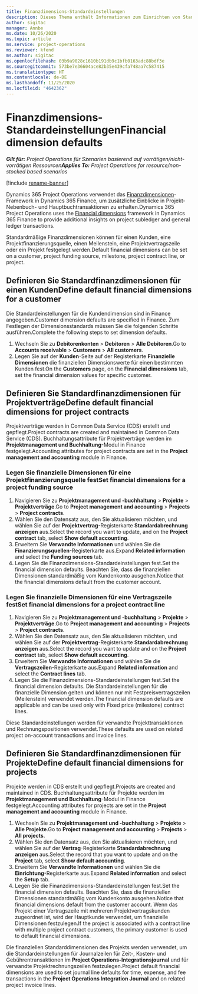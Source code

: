 ```yaml
---
title: Finanzdimensions-Standardeinstellungen
description: Dieses Thema enthält Informationen zum Einrichten von Standardeinstellungen für Finanzdimensionen.
author: sigitac
manager: Annbe
ms.date: 10/26/2020
ms.topic: article
ms.service: project-operations
ms.reviewer: kfend
ms.author: sigitac
ms.openlocfilehash: 03b9a9028c1610b191db9c1bfb0163adc88bdf3e
ms.sourcegitcommit: 573be7e36604ace82b35e439cfa748aa7c587415
ms.translationtype: HT
ms.contentlocale: de-DE
ms.lasthandoff: 11/25/2020
ms.locfileid: "4642362"
---
```

# <a name="financial-dimension-defaults"></a><span data-ttu-id="57318-103">Finanzdimensions-Standardeinstellungen</span><span class="sxs-lookup"><span data-stu-id="57318-103">Financial dimension defaults</span></span>

<span data-ttu-id="57318-104">_**Gilt für:** Project Operations für Szenarien basierend auf vorrätigen/nicht-vorrätigen Ressourcen_</span><span class="sxs-lookup"><span data-stu-id="57318-104">_**Applies To:** Project Operations for resource/non-stocked based scenarios_</span></span>

[!include [rename-banner](~/includes/cc-data-platform-banner.md)]

<span data-ttu-id="57318-105">Dynamics 365 Project Operations verwendet das [Finanzdimensionen](https://docs.microsoft.com/dynamics365/finance/general-ledger/financial-dimensions)-Framework in Dynamics 365 Finance, um zusätzliche Einblicke in Projekt-Nebenbuch- und Hauptbuchtransaktionen zu erhalten.</span><span class="sxs-lookup"><span data-stu-id="57318-105">Dynamics 365 Project Operations uses the [Financial dimensions](https://docs.microsoft.com/dynamics365/finance/general-ledger/financial-dimensions) framework in Dynamics 365 Finance to provide additional insights on project subledger and general ledger transactions.</span></span>

<span data-ttu-id="57318-106">Standardmäßige Finanzdimensionen können für einen Kunden, eine Projektfinanzierungsquelle, einen Meilenstein, eine Projektvertragszeile oder ein Projekt festgelegt werden.</span><span class="sxs-lookup"><span data-stu-id="57318-106">Default financial dimensions can be set on a customer, project funding source, milestone, project contract line, or project.</span></span>

## <a name="define-default-financial-dimensions-for-a-customer"></a><span data-ttu-id="57318-107">Definieren Sie Standardfinanzdimensionen für einen Kunden</span><span class="sxs-lookup"><span data-stu-id="57318-107">Define default financial dimensions for a customer</span></span>

<span data-ttu-id="57318-108">Die Standardeinstellungen für die Kundendimension sind in Finance angegeben.</span><span class="sxs-lookup"><span data-stu-id="57318-108">Customer dimension defaults are specified in Finance.</span></span> <span data-ttu-id="57318-109">Zum Festlegen der Dimensionsstandards müssen Sie die folgenden Schritte ausführen.</span><span class="sxs-lookup"><span data-stu-id="57318-109">Complete the following steps to set dimension defaults.</span></span>

1. <span data-ttu-id="57318-110">Wechseln Sie zu **Debitorenkonten** > **Debitoren** > **Alle Debitoren**.</span><span class="sxs-lookup"><span data-stu-id="57318-110">Go to **Accounts receivable** > **Customers** > **All customers**.</span></span>
2. <span data-ttu-id="57318-111">Legen Sie auf der **Kunden**-Seite auf der Registerkarte **Finanzielle Dimensionen** die finanziellen Dimensionswerte für einen bestimmten Kunden fest.</span><span class="sxs-lookup"><span data-stu-id="57318-111">On the **Customers** page, on the **Financial dimensions** tab, set the financial dimension values for specific customer.</span></span>

## <a name="define-default-financial-dimensions-for-project-contracts"></a><span data-ttu-id="57318-112">Definieren Sie Standardfinanzdimensionen für Projektverträge</span><span class="sxs-lookup"><span data-stu-id="57318-112">Define default financial dimensions for project contracts</span></span>

<span data-ttu-id="57318-113">Projektverträge werden in Common Data Service (CDS) erstellt und gepflegt.</span><span class="sxs-lookup"><span data-stu-id="57318-113">Project contracts are created and maintained in Common Data Service (CDS).</span></span> <span data-ttu-id="57318-114">Buchhaltungsattribute für Projektverträge werden im **Projektmanagement und Buchhaltung**-Modul in Finance festgelegt.</span><span class="sxs-lookup"><span data-stu-id="57318-114">Accounting attributes for project contracts are set in the **Project management and accounting** module in Finance.</span></span>

### <a name="set-financial-dimensions-for-a-project-funding-source"></a><span data-ttu-id="57318-115">Legen Sie finanzielle Dimensionen für eine Projektfinanzierungsquelle fest</span><span class="sxs-lookup"><span data-stu-id="57318-115">Set financial dimensions for a project funding source</span></span>

1. <span data-ttu-id="57318-116">Navigieren Sie zu **Projektmanagement und -buchhaltung** > **Projekte** > **Projektverträge**.</span><span class="sxs-lookup"><span data-stu-id="57318-116">Go to **Project management and accounting** > **Projects** > **Project contracts**.</span></span>
2. <span data-ttu-id="57318-117">Wählen Sie den Datensatz aus, den Sie aktualisieren möchten, und wählen Sie auf der **Projektvertrag**-Registerkarte **Standardabrechnung anzeigen** aus.</span><span class="sxs-lookup"><span data-stu-id="57318-117">Select the record you want to update, and on the **Project contract** tab, select **Show default accounting**.</span></span>
3. <span data-ttu-id="57318-118">Erweitern Sie **Verwandte Informationen** und wählen Sie die **Finanzierungsquellen**-Registerkarte aus.</span><span class="sxs-lookup"><span data-stu-id="57318-118">Expand **Related information** and select the **Funding sources** tab.</span></span>
4. <span data-ttu-id="57318-119">Legen Sie die Finanzdimensions-Standardeinstellungen fest.</span><span class="sxs-lookup"><span data-stu-id="57318-119">Set the financial dimension defaults.</span></span> <span data-ttu-id="57318-120">Beachten Sie, dass die finanziellen Dimensionen standardmäßig vom Kundenkonto ausgehen.</span><span class="sxs-lookup"><span data-stu-id="57318-120">Notice that the financial dimensions default from the customer account.</span></span>

### <a name="set-financial-dimensions-for-a-project-contract-line"></a><span data-ttu-id="57318-121">Legen Sie finanzielle Dimensionen für eine Vertragszeile fest</span><span class="sxs-lookup"><span data-stu-id="57318-121">Set financial dimensions for a project contract line</span></span>

1. <span data-ttu-id="57318-122">Navigieren Sie zu **Projektmanagement und -buchhaltung** > **Projekte** > **Projektverträge**.</span><span class="sxs-lookup"><span data-stu-id="57318-122">Go to **Project management and accounting** > **Projects** > **Project contracts**.</span></span>
2. <span data-ttu-id="57318-123">Wählen Sie den Datensatz aus, den Sie aktualisieren möchten, und wählen Sie auf der **Projektvertrag**-Registerkarte **Standardabrechnung anzeigen** aus.</span><span class="sxs-lookup"><span data-stu-id="57318-123">Select the record you want to update and on the **Project contract** tab, select **Show default accounting**.</span></span>
3. <span data-ttu-id="57318-124">Erweitern Sie **Verwandte Informationen** und wählen Sie die **Vertragszeilen**-Registerkarte aus.</span><span class="sxs-lookup"><span data-stu-id="57318-124">Expand **Related information** and select the **Contract lines** tab.</span></span>
4. <span data-ttu-id="57318-125">Legen Sie die Finanzdimensions-Standardeinstellungen fest.</span><span class="sxs-lookup"><span data-stu-id="57318-125">Set the financial dimension defaults.</span></span> <span data-ttu-id="57318-126">Die Standardeinstellungen für die finanzielle Dimension gelten und können nur mit Festpreisvertragszeilen (Meilenstein) verwendet werden.</span><span class="sxs-lookup"><span data-stu-id="57318-126">The financial dimension defaults are applicable and can be used only with Fixed price (milestone) contract lines.</span></span>

<span data-ttu-id="57318-127">Diese Standardeinstellungen werden für verwandte Projekttransaktionen und Rechnungspositionen verwendet.</span><span class="sxs-lookup"><span data-stu-id="57318-127">These defaults are used on related project on-account transactions and invoice lines.</span></span>

## <a name="define-default-financial-dimensions-for-projects"></a><span data-ttu-id="57318-128">Definieren Sie Standardfinanzdimensionen für Projekte</span><span class="sxs-lookup"><span data-stu-id="57318-128">Define default financial dimensions for projects</span></span>

<span data-ttu-id="57318-129">Projekte werden in CDS erstellt und gepflegt.</span><span class="sxs-lookup"><span data-stu-id="57318-129">Projects are created and maintained in CDS.</span></span> <span data-ttu-id="57318-130">Buchhaltungsattribute für Projekte werden im **Projektmanagement und Buchhaltung**-Modul in Finance festgelegt.</span><span class="sxs-lookup"><span data-stu-id="57318-130">Accounting attributes for projects are set in the **Project management and accounting** module in Finance.</span></span>

1. <span data-ttu-id="57318-131">Wechseln Sie zu **Projektmanagement und -buchhaltung** > **Projekte** > **Alle Projekte**.</span><span class="sxs-lookup"><span data-stu-id="57318-131">Go to **Project management and accounting** > **Projects** > **All projects**.</span></span>
2. <span data-ttu-id="57318-132">Wählen Sie den Datensatz aus, den Sie aktualisieren möchten, und wählen Sie auf der **Vertrag**-Registerkarte **Standardabrechnung anzeigen** aus.</span><span class="sxs-lookup"><span data-stu-id="57318-132">Select the record that you want to update and on the **Project** tab, select **Show default accounting**.</span></span>
3. <span data-ttu-id="57318-133">Erweitern Sie **Verwandte Informationen** und wählen Sie die **Einrichtung**-Registerkarte aus.</span><span class="sxs-lookup"><span data-stu-id="57318-133">Expand **Related information** and select the **Setup** tab.</span></span>
4. <span data-ttu-id="57318-134">Legen Sie die Finanzdimensions-Standardeinstellungen fest.</span><span class="sxs-lookup"><span data-stu-id="57318-134">Set the financial dimension defaults.</span></span> <span data-ttu-id="57318-135">Beachten Sie, dass die finanziellen Dimensionen standardmäßig vom Kundenkonto ausgehen.</span><span class="sxs-lookup"><span data-stu-id="57318-135">Notice that financial dimensions default from the customer account.</span></span> <span data-ttu-id="57318-136">Wenn das Projekt einer Vertragszeile mit mehreren Projektvertragskunden zugeordnet ist, wird der Hauptkunde verwendet, um finanzielle Dimensionen festzulegen.</span><span class="sxs-lookup"><span data-stu-id="57318-136">If the project is associated with a contract line with multiple project contract customers, the primary customer is used to default financial dimensions.</span></span>

<span data-ttu-id="57318-137">Die finanziellen Standarddimensionen des Projekts werden verwendet, um die Standardeinstellungen für Journalzeilen für Zeit-, Kosten- und Gebührentransaktionen im **Project Operations-Integrationsjournal** und für verwandte Projektrechnungszeilen festzulegen.</span><span class="sxs-lookup"><span data-stu-id="57318-137">Project default financial dimensions are used to set journal line defaults for time, expense, and fee transactions in the **Project Operations Integration Journal** and on related project invoice lines.</span></span>
